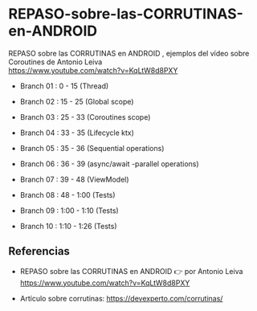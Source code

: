 # REPASO-sobre-las-CORRUTINAS-en-ANDROID

REPASO sobre las CORRUTINAS en ANDROID , ejemplos del vídeo sobre Coroutines de Antonio Leiva  
https://www.youtube.com/watch?v=KqLtW8d8PXY

- Branch 01 : 0 - 15 (Thread)

- Branch 02 : 15 - 25 (Global scope)

- Branch 03 : 25 - 33 (Coroutines scope)

- Branch 04 : 33 - 35 (Lifecycle ktx)

- Branch 05 : 35 - 36 (Sequential operations)

- Branch 06 : 36 - 39 (async/await -parallel operations)

- Branch 07 : 39 - 48 (ViewModel)

- Branch 08 : 48 - 1:00 (Tests)

- Branch 09 : 1:00 - 1:10 (Tests)

- Branch 10 : 1:10 - 1:26 (Tests)

## Referencias

- REPASO sobre las CORRUTINAS en ANDROID 👉 por Antonio Leiva https://www.youtube.com/watch?v=KqLtW8d8PXY

- Artículo sobre corrutinas: https://devexperto.com/corrutinas/
